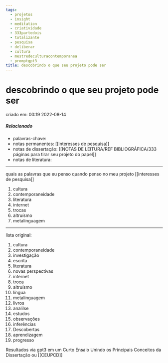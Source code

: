 ```yaml
---
tags:
  - projetos
  - insight
  - meditation
  - criatividade
  - 333partedois
  - totalizante
  - pesquisa
  - deliberar
  - cultura
  - mestredeculturacontemporanea
  - promptgpt3
title: descobrindo o que seu projeto pode ser
---
```


# descobrindo o que seu projeto pode ser

criado em: 00:19 2022-08-14

##### Relacionado

- palavras-chave:   
- notas permanentes: [[interesses de pesquisa]]
- notas de dissertação: [[NOTAS DE LEITURA/REF BIBLIOGRÁFICA/333 páginas para tirar seu projeto do papel]]
- notas de literatura: 
---

quais as palavras que eu penso quando penso no meu projeto [[interesses de pesquisa]]

1. cultura
2. contemporaneidade
3. literatura
4. internet
5. trocas
6. altruísmo
7. metalinguagem
---

lista original:

1. cultura
2. contemporaneidade
3. investigação
4. escrita
5. literatura
6. novas perspectivas
7. internet
8. troca
9. altruísmo
10. língua
11. metalinguagem
12. livros
13. analilse
14. estudos
15. observações
16. inferências
17. Descobertas
18. aprendizagem
19. progresso

Resultados via gpt3 em um Curto Ensaio Unindo os Principais Conceitos da Dissertação ou [[CEUPCD]]
